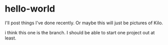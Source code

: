 # hello-world
I'll post things I've done recently. Or maybe this will just be pictures of Kilo.

i think this one is the branch. I should be able to start one project out at least.

